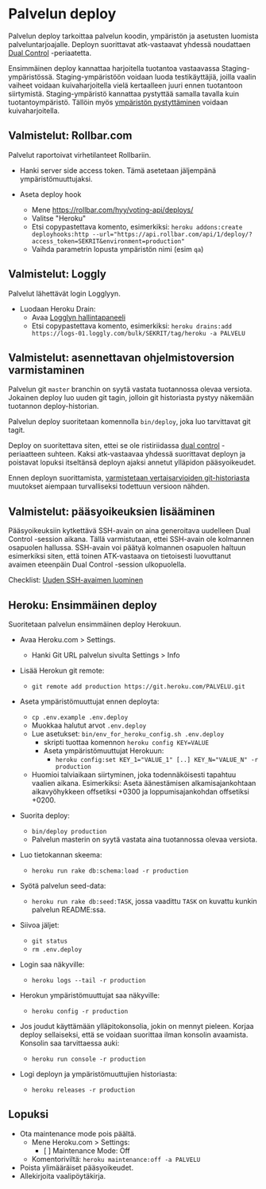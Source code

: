# Palvelun deploy

Palvelun deploy tarkoittaa palvelun koodin, ympäristön ja asetusten luomista
palveluntarjoajalle. Deployn suorittavat atk-vastaavat yhdessä noudattaen [Dual
Control](dual-control.md) -periaatetta.

Ensimmäinen deploy kannattaa harjoitella tuotantoa vastaavassa
Staging-ympäristössä. Staging-ympäristöön voidaan luoda testikäyttäjiä,
joilla vaalin vaiheet voidaan kuivaharjoitella vielä kertaalleen juuri ennen
tuotantoon siirtymistä. Staging-ympäristö kannattaa pystyttää samalla tavalla
kuin tuotantoympäristö. Tällöin myös [ympäristön pystyttäminen](environment.md)
voidaan kuivaharjoitella.


## Valmistelut: Rollbar.com

Palvelut raportoivat virhetilanteet Rollbariin.

- Hanki server side access token. Tämä asetetaan jäljempänä ympäristömuuttujaksi.

- Aseta deploy hook
  - Mene https://rollbar.com/hyy/voting-api/deploys/
  - Valitse "Heroku"
  - Etsi copypastettava komento, esimerkiksi:
    `heroku addons:create deployhooks:http --url="https://api.rollbar.com/api/1/deploy/?access_token=SEKRIT&environment=production"`
  - Vaihda parametrin lopusta ympäristön nimi (esim `qa`)


## Valmistelut: Loggly

Palvelut lähettävät login Logglyyn.

- Luodaan Heroku Drain:
  - Avaa [Logglyn hallintapaneeli](https://hyy.loggly.com/sources/setup/heroku-app-setup)
  - Etsi copypastettava komento, esimerkiksi:
    `heroku drains:add https://logs-01.loggly.com/bulk/SEKRIT/tag/heroku -a PALVELU`


## Valmistelut: asennettavan ohjelmistoversion varmistaminen

Palvelun git `master` branchin on syytä vastata tuotannossa olevaa versiota.
Jokainen deploy luo uuden git tagin, jolloin git historiasta pystyy näkemään
tuotannon deploy-historian.

Palvelun deploy suoritetaan komennolla `bin/deploy`, joka luo tarvittavat git
tagit.

Deploy on suoritettava siten, ettei se ole ristiriidassa [dual
control](dual-control.md) -periaatteen suhteen. Kaksi atk-vastaavaa yhdessä
suorittavat deployn ja poistavat lopuksi itseltänsä deployn ajaksi annetut
ylläpidon pääsyoikeudet.

Ennen deployn suorittamista,
[varmistetaan vertaisarvioiden git-historiasta](../git/changes.md)
muutokset aiempaan turvalliseksi todettuun versioon nähden.


## Valmistelut: pääsyoikeuksien lisääminen

Pääsyoikeuksiin kytkettävä SSH-avain on aina generoitava uudelleen Dual Control
-session aikana. Tällä varmistutaan, ettei SSH-avain ole kolmannen osapuolen
hallussa. SSH-avain voi päätyä kolmannen osapuolen haltuun esimerkiksi siten,
että toinen ATK-vastaava on tietoisesti luovuttanut avaimen eteenpäin Dual
Control -session ulkopuolella.

Checklist: [Uuden SSH-avaimen luominen](ssh-key.md)



## Heroku: Ensimmäinen deploy

Suoritetaan palvelun ensimmäinen deploy Herokuun.

- Avaa Heroku.com > Settings.
  - Hanki Git URL palvelun sivulta Settings > Info

- Lisää Herokun git remote:
  - `git remote add production https://git.heroku.com/PALVELU.git`

- Aseta ympäristömuuttujat ennen deployta:
  - `cp .env.example .env.deploy`
  - Muokkaa halutut arvot `.env.deploy`
  - Lue asetukset: `bin/env_for_heroku_config.sh .env.deploy`
    - skripti tuottaa komennon `heroku config KEY=VALUE`
    - Aseta ympäristömuuttujat Herokuun:
      - `heroku config:set KEY_1="VALUE_1" [..] KEY_N="VALUE_N" -r production`
  - Huomioi talviaikaan siirtyminen, joka todennäköisesti tapahtuu vaalien aikana.
    Esimerkiksi: Aseta äänestämisen alkamisajankohtaan aikavyöhykkeen
    offsetiksi +0300 ja loppumisajankohdan offsetiksi +0200.

- Suorita deploy:
  - `bin/deploy production`
  - Palvelun masterin on syytä vastata aina tuotannossa olevaa versiota.

- Luo tietokannan skeema:
  - `heroku run rake db:schema:load -r production`  

- Syötä palvelun seed-data:
  - `heroku run rake db:seed:TASK`,
    jossa vaadittu `TASK` on kuvattu kunkin palvelun README:ssa.

- Siivoa jäljet:
  - `git status`
  - `rm .env.deploy`

- Login saa näkyville:
  - `heroku logs --tail -r production`

- Herokun ympäristömuuttujat saa näkyville:
  - `heroku config -r production`

- Jos joudut käyttämään ylläpitokonsolia, jokin on mennyt pieleen. Korjaa deploy
  sellaiseksi, että se voidaan suorittaa ilman konsolin avaamista. Konsolin saa
  tarvittaessa auki:
  - `heroku run console -r production`

- Logi deployn ja ympäristömuuttujien historiasta:
  - `heroku releases -r production`

## Lopuksi

- Ota maintenance mode pois päältä.
  - Mene Heroku.com > Settings:
    - [ ] Maintenance Mode: Off
  - Komentoriviltä: `heroku maintenance:off -a PALVELU`
- Poista ylimääräiset pääsyoikeudet.
- Allekirjoita vaalipöytäkirja.
